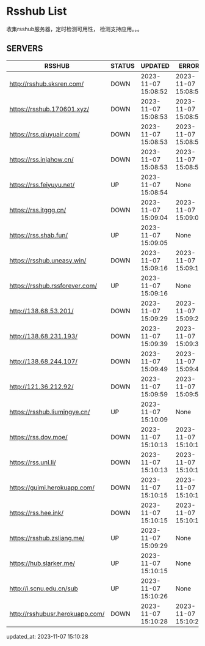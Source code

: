# Rsshub List

收集rsshub服务器，定时检测可用性， 检测支持应用。。。


## SERVERS

|  RSSHUB   | STATUS  | UPDATED  | ERROR  | TWITTER |  
|  ----  | ----  | ----  | ----  | ---- |  
| http://rsshub.sksren.com/ | DOWN | 2023-11-07 15:08:52 | 2023-11-07 15:08:52 |  
| https://rsshub.170601.xyz/ | DOWN | 2023-11-07 15:08:53 | 2023-11-07 15:08:53 |  
| https://rss.qiuyuair.com/ | DOWN | 2023-11-07 15:08:53 | 2023-11-07 15:08:53 |  
| https://rss.injahow.cn/ | DOWN | 2023-11-07 15:08:53 | 2023-11-07 15:08:53 |  
| https://rss.feiyuyu.net/ | UP | 2023-11-07 15:08:54 | None ||  
| https://rss.itggg.cn/ | DOWN | 2023-11-07 15:09:04 | 2023-11-07 15:09:04 |  
| https://rss.shab.fun/ | UP | 2023-11-07 15:09:05 | None ||  
| https://rsshub.uneasy.win/ | DOWN | 2023-11-07 15:09:16 | 2023-11-07 15:09:16 |  
| https://rsshub.rssforever.com/ | UP | 2023-11-07 15:09:16 | None ||  
| http://138.68.53.201/ | DOWN | 2023-11-07 15:09:29 | 2023-11-07 15:09:29 |  
| http://138.68.231.193/ | DOWN | 2023-11-07 15:09:39 | 2023-11-07 15:09:39 |  
| http://138.68.244.107/ | DOWN | 2023-11-07 15:09:49 | 2023-11-07 15:09:49 |  
| http://121.36.212.92/ | DOWN | 2023-11-07 15:09:59 | 2023-11-07 15:09:59 |  
| https://rsshub.liumingye.cn/ | UP | 2023-11-07 15:10:09 | None ||  
| https://rss.dov.moe/ | DOWN | 2023-11-07 15:10:13 | 2023-11-07 15:10:13 |  
| https://rss.unl.li/ | DOWN | 2023-11-07 15:10:13 | 2023-11-07 15:10:13 |  
| https://guimi.herokuapp.com/ | DOWN | 2023-11-07 15:10:15 | 2023-11-07 15:10:15 |  
| https://rss.hee.ink/ | DOWN | 2023-11-07 15:10:15 | 2023-11-07 15:10:15 |  
| https://rsshub.zsliang.me/ | UP | 2023-11-07 15:09:29 | None |OK|  
| https://hub.slarker.me/ | UP | 2023-11-07 15:10:15 | None ||  
| http://i.scnu.edu.cn/sub | UP | 2023-11-07 15:10:26 | None ||  
| http://rsshubusr.herokuapp.com/ | DOWN | 2023-11-07 15:10:28 | 2023-11-07 15:10:28 |  
  

updated_at: 2023-11-07 15:10:28  

